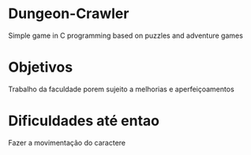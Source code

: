 # Dungeon-Crawler
Simple game in C programming based on puzzles and adventure games

# Objetivos
Trabalho da faculdade porem sujeito a melhorias e aperfeiçoamentos

# Dificuldades até entao
Fazer a movimentação do caractere

